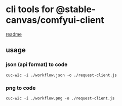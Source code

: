 # cli tools for @stable-canvas/comfyui-client

[readme](https://github.com/StableCanvas/comfyui-client)

## usage

### json (api format) to code

```
cuc-w2c -i ./workflow.json -o ./request-client.js
```

### png to code

```
cuc-w2c -i ./workflow.png -o ./request-client.js
```
